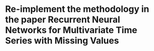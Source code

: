 # Re-implement the methodology in the paper Recurrent Neural Networks for Multivariate Time Series with Missing Values
